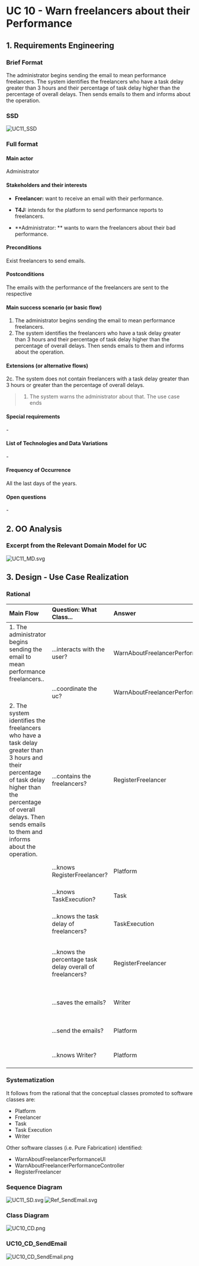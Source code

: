 # UC 10 - Warn freelancers about their Performance

## 1. Requirements Engineering

### Brief Format

The administrator begins sending the email to mean performance freelancers. The system identifies the freelancers who have a task delay greater than 3 hours and their percentage of task delay higher than the percentage of overall delays. Then sends emails to them and informs about the operation.


### SSD

![UC11_SSD](UC11_SSD.svg)


### Full format

#### Main actor

Administrator

#### Stakeholders and their interests

* **Freelancer:** want to receive an email with their performance.

* **T4J:** intends for the platform to send performance reports to freelancers.

* **Administrator: ** wants to warn the freelancers about their bad performance.


#### Preconditions

Exist freelancers to send emails.

#### Postconditions

The emails with the performance of the freelancers are sent to the respective

#### Main success scenario (or basic flow)

1. The administrator begins sending the email to mean performance freelancers.
2. The system identifies the freelancers who have a task delay greater than 3 hours and their percentage of task delay higher than the percentage of overall delays. Then sends emails to them and informs about the operation.
 
#### Extensions (or alternative flows)

2c. The system does not contain freelancers with a task delay greater than 3 hours or greater than the percentage of overall delays.
> 1. The system warns the administrator about that. The use case ends

 
#### Special requirements

\-

####  List of Technologies and Data Variations

\-

#### Frequency of Occurrence

All the last days of the years.

#### Open questions
\-

## 2. OO Analysis

### Excerpt from the Relevant Domain Model for UC

![UC11_MD.svg](UC11_MD.svg)

## 3. Design - Use Case Realization

### Rational

| Main Flow  | Question: What Class...  | Answer  | Justification  |
|:--------------  |:---------------------- |:----------|:---------------------------- |
|1. The administrator begins sending the email to mean performance freelancers..|...interacts with the user? | WarnAboutFreelancerPerformanceUI |Pure Fabrication|
|                                                                               |...coordinate the uc? | WarnAboutFreelancerPerformanceController | Controller|              
|2. The system identifies the freelancers who have a task delay greater than 3 hours and their percentage of task delay higher than the percentage of overall delays. Then sends emails to them and informs about the operation.|  ...contains the freelancers?	|  RegisterFreelancer | IE+(HC+LC):Register Freelancer contains / aggregates Freelancers (according to the HC + LC standard, on Platform)|
|       | ...knows RegisterFreelancer? |     Platform      |   IE: Platform contains freelancers       |
|       | ...knows TaskExecution? | Task  |   IE: TaskExecution is related to the work of Freelancer      |
|       | ...knows the task delay of freelancers?|     TaskExecution       |   IE: Task Execution has the Task Delay attribute for a freelancer|
|       | ...knows the percentage task delay overall of freelancers?|     RegisterFreelancer       |   IE: RegisterFreelancer contains the overall percentage of Task delay of freelancers |
|       | ...saves the emails?| Writer |   IE: Writer simulates sending an email by saving it|
|       | ...send the emails?| Platform |   IE: Platform sends the emails to the freelancers|
|       |...knows Writer? | Platform | IE: according to the MD, Platform has Writer |


### Systematization ##

It follows from the rational that the conceptual classes promoted to software classes are:

 * Platform
 * Freelancer
 * Task
 * Task Execution
 * Writer

Other software classes (i.e. Pure Fabrication) identified:  

 * WarnAboutFreelancerPerformanceUI
 * WarnAboutFreelancerPerformanceController
 * RegisterFreelancer


###	Sequence Diagram

![UC11_SD.svg](UC11_SD.svg)
![Ref_SendEmail.svg](Ref_SendEmail.svg)


###	Class Diagram

![UC10_CD.png](UC10_CD.png)

###	UC10_CD_SendEmail

![UC10_CD_SendEmail.png](UC10_CD_SendEmail.png)
